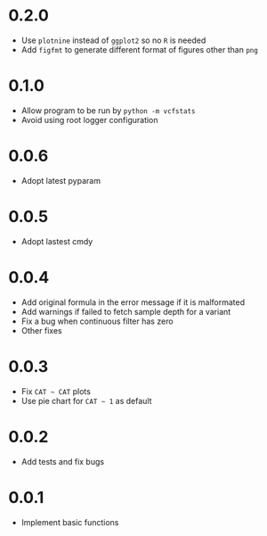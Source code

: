 # 0.2.0
- Use `plotnine` instead of `ggplot2` so no `R` is needed
- Add `figfmt` to generate different format of figures other than `png`

# 0.1.0
- Allow program to be run by `python -m vcfstats`
- Avoid using root logger configuration

# 0.0.6
- Adopt latest pyparam

# 0.0.5
- Adopt lastest cmdy

# 0.0.4
- Add original formula in the error message if it is malformated
- Add warnings if failed to fetch sample depth for a variant
- Fix a bug when continuous filter has zero
- Other fixes

# 0.0.3
- Fix `CAT ~ CAT` plots
- Use pie chart for `CAT ~ 1` as default

# 0.0.2
- Add tests and fix bugs

# 0.0.1
- Implement basic functions
